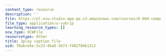 ```yaml
---
content_type: resource
description: ''
file: https://ol-ocw-studio-app-qa.s3.amazonaws.com/courses/6-004-computation-structures-spring-2017/78abcebe5c234ba83b73f482784b13c2_ZPpuDMk9BOU.srt
file_type: application/x-subrip
learning_resource_types: []
ocw_type: OCWFile
resourcetype: Other
title: 3play caption file
uid: 78abcebe-5c23-4ba8-3b73-f482784b13c2
---
```

